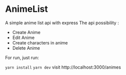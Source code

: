 # AnimeList
A simple anime list api with express
The api possibility :
- Create Anime
- Edit Anime
- Create characters in anime
- Delete Anime

For run, just run:

` yarn install `
` yarn dev `
visit http://localhost:3000/animes